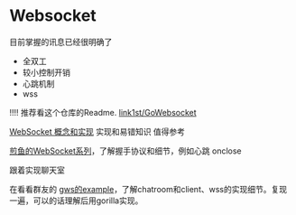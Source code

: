 # Websocket

目前掌握的讯息已经很明确了
- 全双工
- 较小控制开销
- 心跳机制
- wss

!!!! 推荐看这个仓库的Readme. [link1st/GoWebsocket](https://github.com/link1st/gowebsocket)

[WebSocket 概念和实现](https://cloud.tencent.com/developer/article/1887095) 实现和易错知识 值得参考

[煎鱼的WebSocket系列](https://golang2.eddycjy.com/posts/ch4/02-protocol/)，了解握手协议和细节，例如心跳 onclose

跟着实现聊天室

在看看群友的 [gws的example](https://github.com/lxzan/gws/tree/master/examples)，了解chatroom和client、wss的实现细节。复现一遍，可以的话理解后用gorilla实现。